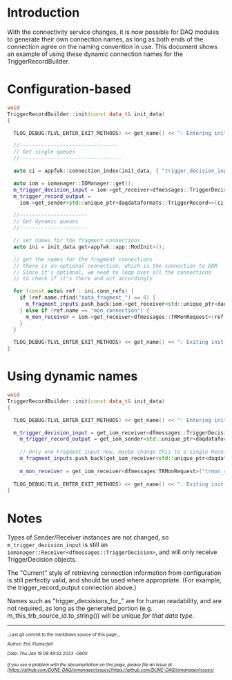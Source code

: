 # Introduction

With the connectivity service changes, it is now possible for DAQ modules to generate their own connection names, as long as both ends of the connection agree on the naming convention in use. This document shows an example of using these dynamic connection names for the TriggerRecordBuilder.

# Configuration-based
```cpp
void
TriggerRecordBuilder::init(const data_t& init_data)
{

  TLOG_DEBUG(TLVL_ENTER_EXIT_METHODS) << get_name() << ": Entering init() method";

  //--------------------------------
  // Get single queues
  //---------------------------------

  auto ci = appfwk::connection_index(init_data, { "trigger_decision_input", "trigger_record_output" });

  auto iom = iomanager::IOManager::get();
  m_trigger_decision_input = iom->get_receiver<dfmessages::TriggerDecision>(ci["trigger_decision_input"]);
  m_trigger_record_output =
    iom->get_sender<std::unique_ptr<daqdataformats::TriggerRecord>>(ci["trigger_record_output"]);

  //----------------------
  // Get dynamic queues
  //----------------------

  // set names for the fragment connections
  auto ini = init_data.get<appfwk::app::ModInit>();

  // get the names for the fragment connections
  // there is an optional connection, which is the connection to DQM
  // Since it's optional, we need to loop over all the connections
  // to check if it's there and act accordingly

  for (const auto& ref : ini.conn_refs) {
    if (ref.name.rfind("data_fragment_") == 0) {
      m_fragment_inputs.push_back(iom->get_receiver<std::unique_ptr<daqdataformats::Fragment>>(ref.uid));
    } else if (ref.name == "mon_connection") {
      m_mon_receiver = iom->get_receiver<dfmessages::TRMonRequest>(ref.uid);
    }
  }

  TLOG_DEBUG(TLVL_ENTER_EXIT_METHODS) << get_name() << ": Exiting init() method";
}
```

# Using dynamic names
```cpp
void
TriggerRecordBuilder::init(const data_t& init_data)
{

  TLOG_DEBUG(TLVL_ENTER_EXIT_METHODS) << get_name() << ": Entering init() method";

  m_trigger_decision_input = get_iom_receiver<dfmessages::TriggerDecision>("trigger_decisions_for_" + m_this_trb_source_id.to_string());
    m_trigger_record_output = get_iom_sender<std::unique_ptr<daqdataformats::TriggerRecord>>(appfwk::connection_inst(init_data, "trigger_record_output"));
    
    // Only one Fragment input now, maybe change this to a single Receiver?
    m_fragment_inputs.push_back(get_iom_receiver<std::unique_ptr<daqdataformats::Fragment>>("fragments_for_" + m_this_trb_source_id.to_string())); // This will also be put into DataRequests, no need for readout to worry about it
    
    m_mon_receiver = get_iom_receiver<dfmessages:TRMonRequest>("trmon_requests_for_" + m_this_trb_source_id.to_string()); // No harm in always listening
    
  TLOG_DEBUG(TLVL_ENTER_EXIT_METHODS) << get_name() << ": Exiting init() method";
}
```

# Notes

Types of Sender/Receiver instances are not changed, so `m_trigger_decision_input` is still an `iomanager::Receiver<dfmessages::TriggerDecision>`, and will only receive TriggerDecision objects.

The "Current" style of retrieving connection information from configuration is still perfectly valid, and should be used where appropriate. (For example, the trigger_record_output connection above.)

Names such as "trigger_decsisions_for_" are for human readability, and are not required, as long as the generated portion (e.g. m_this_trb_source_id.to_string()) will be unique *for that data type*.

-----

<font size="1">
_Last git commit to the markdown source of this page:_


_Author: Eric Flumerfelt_

_Date: Thu Jan 19 08:49:53 2023 -0600_

_If you see a problem with the documentation on this page, please file an Issue at [https://github.com/DUNE-DAQ/iomanager/issues](https://github.com/DUNE-DAQ/iomanager/issues)_
</font>
